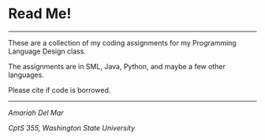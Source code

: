 # Read Me!

----
These are a collection of my coding assignments for my Programming Language Design class.

The assignments are in SML, Java, Python, and maybe a few other languages.

Please cite if code is borrowed.

---
*Amariah Del Mar*

*CptS 355, Washington State University*
